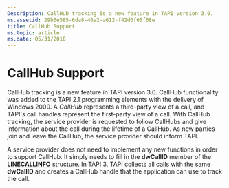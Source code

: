 ```yaml
---
Description: CallHub tracking is a new feature in TAPI version 3.0.
ms.assetid: 29b6e585-6da8-46a2-a612-f42d0f65f68e
title: CallHub Support
ms.topic: article
ms.date: 05/31/2018
---
```


# CallHub Support

CallHub tracking is a new feature in TAPI version 3.0. CallHub functionality was added to the TAPI 2.1 programming elements with the delivery of Windows 2000. A *CallHub* represents a third-party view of a call, and TAPI's call handles represent the first-party view of a call. With CallHub tracking, the service provider is requested to follow CallHubs and give information about the call during the lifetime of a CallHub. As new parties join and leave the CallHub, the service provider should inform TAPI.

A service provider does not need to implement any new functions in order to support CallHub. It simply needs to fill in the **dwCallID** member of the [**LINECALLINFO**](https://msdn.microsoft.com/en-us/library/ms735527(v=VS.85).aspx) structure. In TAPI 3, TAPI collects all calls with the same **dwCallID** and creates a CallHub handle that the application can use to track the call.

 

 



